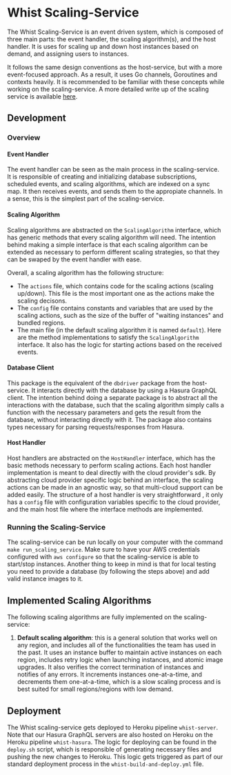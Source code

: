 # Whist Scaling-Service

The Whist Scaling-Service is an event driven system, which is composed of three main parts: the event handler, the scaling algorithm(s), and the host handler. It is uses for scaling up and down host instances based on demand, and assigning users to instances.

It follows the same design conventions as the host-service, but with a more event-focused approach. As a result, it uses Go channels, Goroutines and contexts heavily. It is recommended to be familiar with these concepts while working on the scaling-service. A more detailed write up of the scaling service is available [here](https://www.notion.so/whisthq/4d91593ea0e0438b8bdb14c25c219d55?v=0c3983cf062d4c3d96ac2a65eb31761b&p=1a8d9b668a8442e79778fb41df01c3e8).

## Development

### Overview

#### Event Handler

The event handler can be seen as the main process in the scaling-service. It is responsible of creating and initializing database subscriptions, scheduled events, and scaling algorithms, which are indexed on a sync map. It then receives events, and sends them to the appropiate channels. In a sense, this is the simplest part of the scaling-service.

#### Scaling Algorithm

Scaling algorithms are abstracted on the `ScalingAlgorithm` interface, which has generic methods that every scaling algorithm will need. The intention behind making a simple interface is that each scaling algorithm can be extended as necessary to perform different scaling strategies, so that they can be swaped by the event handler with ease.

Overall, a scaling algorithm has the following structure:

- The `actions` file, which contains code for the scaling actions (scaling up/down). This file is the most important one as the actions make the scaling decisons.
- The `config` file contains constants and variables that are used by the scaling actions, such as the size of the buffer of "waiting instances" and bundled regions.
- The main file (in the default scaling algorithm it is named `default`). Here are the method implementations to satisfy the `ScalingAlgorithm` interface. It also has the logic for starting actions based on the received events.

#### Database Client

This package is the equivalent of the `dbdriver` package from the host-service. It interacts directly with the database by using a Hasura GraphQL client. The intention behind doing a separate package is to abstract all the interactions with the database, such that the scaling algorithm simply calls a function with the necessary parameters and gets the result from the database, without interacting directly with it. The package also contains types necessary for parsing requests/responses from Hasura.

#### Host Handler

Host handlers are abstracted on the `HostHandler` interface, which has the basic methods necessary to perform scaling actions. Each host handler implementation is meant to deal directly with the cloud provider's sdk. By abstracting cloud provider specific logic behind an interface, the scaling actions can be made in an agnostic way, so that multi-cloud support can be added easily. The structure of a host handler is very straightforward , it only has a `config` file with configuration variables specific to the cloud provider, and the main host file where the interface methods are implemented.

### Running the Scaling-Service

The scaling-service can be run locally on your computer with the command `make run_scaling_service`. Make sure to have your AWS credentials configured with `aws configure` so that the scaling-service is able to start/stop instances. Another thing to keep in mind is that for local testing you need to provide a database (by following the steps above) and add valid instance images to it.

## Implemented Scaling Algorithms

The following scaling algorithms are fully implemented on the scaling-service:

1. **Default scaling algorithm**: this is a general solution that works well on any region, and includes all of the functionalities the team has used in the past. It uses an instance buffer to maintain active instances on each region, includes retry logic when launching instances, and atomic image upgrades. It also verifies the correct termination of instances and notifies of any errors. It increments instances one-at-a-time, and decrements them one-at-a-time, which is a slow scaling process and is best suited for small regions/regions with low demand.

## Deployment

The Whist scaling-service gets deployed to Heroku pipeline `whist-server`. Note that our Hasura GraphQL servers are also hosted on Heroku on the Heroku pipeline `whist-hasura`. The logic for deploying can be found in the `deploy.sh` script, which is responsible of generating necessary files and pushing the new changes to Heroku. This logic gets triggered as part of our standard deployment process in the `whist-build-and-deploy.yml` file.

